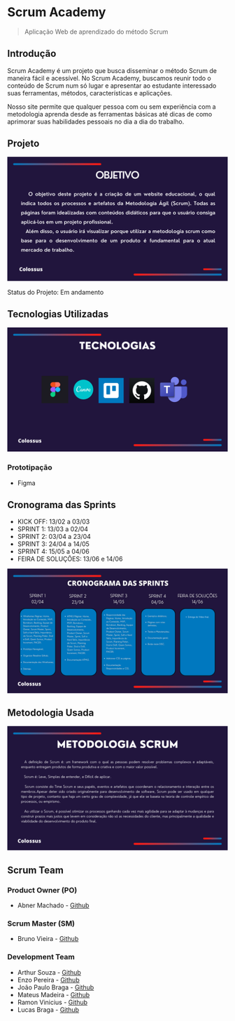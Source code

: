 # Scrum Academy
> Aplicação Web de aprendizado do método Scrum

## Introdução
Scrum Academy é um projeto que busca disseminar o método Scrum de maneira fácil e acessível. No Scrum Academy, buscamos reunir todo o conteúdo de Scrum num só lugar e apresentar ao estudante interessado suas ferramentas, métodos, características e aplicações.

Nosso site permite que qualquer pessoa com ou sem experiência com a metodologia aprenda desde as ferramentas básicas até dicas de como aprimorar suas habilidades pessoais no dia a dia do trabalho.

## Projeto
<img src='objetivo.png' >

Status do Projeto: Em andamento <br>

## Tecnologias Utilizadas

<img src='tecnologias.png' >

### Prototipação
* Figma

## Cronograma das Sprints
- KICK OFF: 13/02 a 03/03
- SPRINT 1: 13/03 a 02/04
- SPRINT 2: 03/04 a 23/04
- SPRINT 3: 24/04 a 14/05
- SPRINT 4: 15/05 a 04/06
- FEIRA DE SOLUÇÕES: 13/06 e 14/06

<img src='cronograma.png' >

## Metodologia Usada
<img src='metodologia.png' >







## Scrum Team
### Product Owner (PO)
* Abner Machado - [Github](https://github.com/abner-machado)
### Scrum Master (SM)
* Bruno Vieira - [Github](https://github.com/BrunoVieira30)
### Development Team
* Arthur Souza - [Github](https://github.com/Meowo2)
* Enzo Pereira - [Github](https://github.com/Enzopereira01)
* João Paulo Braga - [Github](https://github.com/jpbragac)
* Mateus Madeira - [Github](https://github.com/mafemad)
* Ramon Vinicius - [Github](https://github.com/RamonVSL)
* Lucas Braga - [Github](https://github.com/lucasteixeirabraga)
